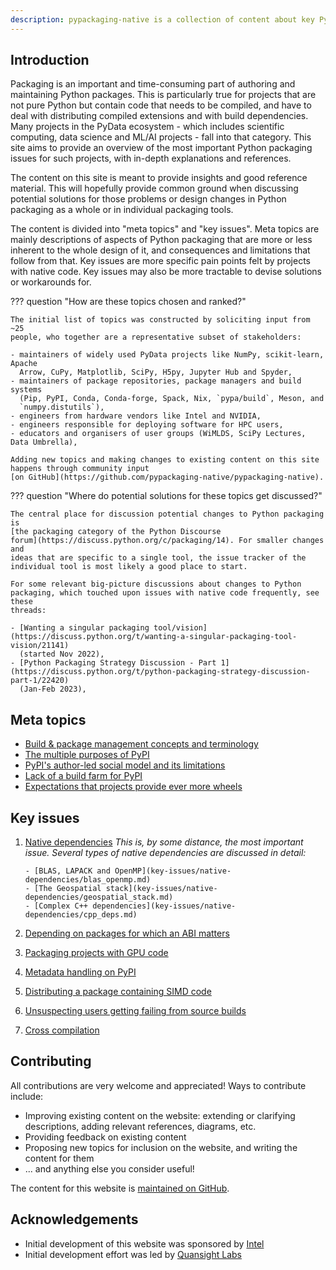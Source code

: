 ```yaml
---
description: pypackaging-native is a collection of content about key Python packaging topics and issues for projects using native code - with a focus in particular scientific, data science and ML/AI projects in the PyData ecosystem.
---
```


## Introduction

Packaging is an important and time-consuming part of authoring and maintaining
Python packages. This is particularly true for projects that are not pure
Python but contain code that needs to be compiled, and have to deal with
distributing compiled extensions and with build dependencies. Many projects in
the PyData ecosystem - which includes scientific computing, data science and
ML/AI projects - fall into that category. This site aims to provide an overview
of the most important Python packaging issues for such projects, with in-depth
explanations and references.

The content on this site is meant to provide insights and good reference
material. This will hopefully provide common ground when discussing potential
solutions for those problems or design changes in Python packaging as a whole
or in individual packaging tools.

The content is divided into "meta topics" and "key issues". Meta topics are
mainly descriptions of aspects of Python packaging that are more or less
inherent to the whole design of it, and consequences and limitations that
follow from that. Key issues are more specific pain points felt by projects
with native code. Key issues may also be more tractable to devise solutions or
workarounds for.

??? question "How are these topics chosen and ranked?"

    The initial list of topics was constructed by soliciting input from ~25
    people, who together are a representative subset of stakeholders:

    - maintainers of widely used PyData projects like NumPy, scikit-learn, Apache
      Arrow, CuPy, Matplotlib, SciPy, H5py, Jupyter Hub and Spyder,
    - maintainers of package repositories, package managers and build systems
      (Pip, PyPI, Conda, Conda-forge, Spack, Nix, `pypa/build`, Meson, and
      `numpy.distutils`),
    - engineers from hardware vendors like Intel and NVIDIA,
    - engineers responsible for deploying software for HPC users,
    - educators and organisers of user groups (WiMLDS, SciPy Lectures, Data Umbrella),

    Adding new topics and making changes to existing content on this site
    happens through community input
    [on GitHub](https://github.com/pypackaging-native/pypackaging-native).

??? question "Where do potential solutions for these topics get discussed?"

    The central place for discussion potential changes to Python packaging is
    [the packaging category of the Python Discourse
    forum](https://discuss.python.org/c/packaging/14). For smaller changes and
    ideas that are specific to a single tool, the issue tracker of the
    individual tool is most likely a good place to start.

    For some relevant big-picture discussions about changes to Python
    packaging, which touched upon issues with native code frequently, see these
    threads:

    - [Wanting a singular packaging tool/vision](https://discuss.python.org/t/wanting-a-singular-packaging-tool-vision/21141)
      (started Nov 2022),
    - [Python Packaging Strategy Discussion - Part 1](https://discuss.python.org/t/python-packaging-strategy-discussion-part-1/22420)
      (Jan-Feb 2023),


## Meta topics

- [Build & package management concepts and terminology](meta-topics/build_steps_conceptual.md)
- [The multiple purposes of PyPI](meta-topics/purposes_of_pypi.md)
- [PyPI's author-led social model and its limitations](meta-topics/pypi_social_model.md)
- [Lack of a build farm for PyPI](meta-topics/no_build_farm.md)
- [Expectations that projects provide ever more wheels](meta-topics/user_expectations_wheels.md)


## Key issues

1. [Native dependencies](key-issues/native-dependencies/index.md)
   *This is, by some distance, the most important issue. Several types of
   native dependencies are discussed in detail:*

       - [BLAS, LAPACK and OpenMP](key-issues/native-dependencies/blas_openmp.md)
       - [The Geospatial stack](key-issues/native-dependencies/geospatial_stack.md)
       - [Complex C++ dependencies](key-issues/native-dependencies/cpp_deps.md)

2. [Depending on packages for which an ABI matters](key-issues/abi.md)
3. [Packaging projects with GPU code](key-issues/gpus.md)
4. [Metadata handling on PyPI](key-issues/pypi_metadata_handling.md)
5. [Distributing a package containing SIMD code](key-issues/simd_support.md)
6. [Unsuspecting users getting failing from source builds](key-issues/unexpected_fromsource_builds.md)
7. [Cross compilation](key-issues/cross_compilation.md)


## Contributing

All contributions are very welcome and appreciated! Ways to contribute include:

- Improving existing content on the website: extending or clarifying
  descriptions, adding relevant references, diagrams, etc.
- Providing feedback on existing content
- Proposing new topics for inclusion on the website, and writing the content for them
- ... and anything else you consider useful!

The content for this website is
[maintained on GitHub](https://github.com/pypackaging-native/pypackaging-native).


## Acknowledgements

- Initial development of this website was sponsored by [Intel](https://www.intel.com)
- Initial development effort was led by [Quansight Labs](https://labs.quansight.org/)
